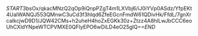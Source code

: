 $START$3bsOx/qkacMNzQ2qOp9iQnpPZgT4m1LXVbj6/iJ0iYVp0ASdz/YfpEKt4UalWANQJ553QMnwC3uCd3f3hlqd6ZfeEGcnFmdW61QDivHk/FfdL/7gnXrcaIkcjwD9D1/JQW42CMs+h2uheH4hoZxEGKk30z+Ztzz4A8hlLwJbCCC6eoUhCXldYNpeWTCPVMXE0QFlyEPO6wDiLD4eO25glQ==$END$